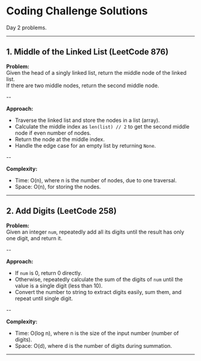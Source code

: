 # Coding Challenge Solutions

Day 2 problems.

---

## 1. Middle of the Linked List (LeetCode 876)

**Problem:**  
Given the head of a singly linked list, return the middle node of the linked list.  
If there are two middle nodes, return the second middle node.

--

**Approach:**  
- Traverse the linked list and store the nodes in a list (array).  
- Calculate the middle index as `len(list) // 2` to get the second middle node if even number of nodes.  
- Return the node at the middle index.  
- Handle the edge case for an empty list by returning `None`.

--

**Complexity:**  
- Time: O(n), where n is the number of nodes, due to one traversal.  
- Space: O(n), for storing the nodes.

---

## 2. Add Digits (LeetCode 258)

**Problem:**  
Given an integer `num`, repeatedly add all its digits until the result has only one digit, and return it.

--

**Approach:**  
- If `num` is 0, return 0 directly.  
- Otherwise, repeatedly calculate the sum of the digits of `num` until the value is a single digit (less than 10).  
- Convert the number to string to extract digits easily, sum them, and repeat until single digit. 

--

**Complexity:**  
- Time: O(log n), where n is the size of the input number (number of digits).  
- Space: O(d), where d is the number of digits during summation.

---
